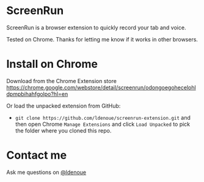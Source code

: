 # ScreenRun

ScreenRun is a browser extension to quickly record your tab and voice.

Tested on Chrome. Thanks for letting me know if it works in other browsers.

# Install on Chrome

Download from the Chrome Extension store https://chrome.google.com/webstore/detail/screenrun/odongoegohecelohldpmpbihahfgolpo?hl=en

Or load the unpacked extension from GitHub:
- `git clone https://github.com/ldenoue/screenrun-extension.git` and then open Chrome `Manage Extensions` and click `Load Unpacked` to pick the folder where you cloned this repo.

# Contact me

Ask me questions on [@ldenoue](https://twitter.com/ldenoue)

